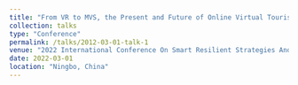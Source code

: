 ```yaml
---
title: "From VR to MVS, the Present and Future of Online Virtual Tourism Experience of Traditional Village Heritage"
collection: talks
type: "Conference"
permalink: /talks/2012-03-01-talk-1
venue: "2022 International Conference On Smart Resilient Strategies And Sustainability Assessment For Future Communities"
date: 2022-03-01
location: "Ningbo, China"
---
```


